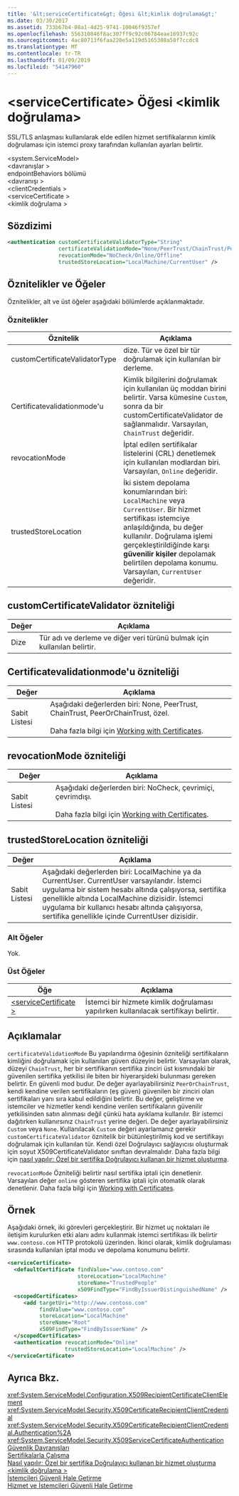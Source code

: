 ```yaml
---
title: '&lt;serviceCertificate&gt; Öğesi &lt;kimlik doğrulama&gt;'
ms.date: 03/30/2017
ms.assetid: 733b67b4-08a1-4d25-9741-10046f9357ef
ms.openlocfilehash: 556310846f8ac307ff9c92c06784eae16937c92c
ms.sourcegitcommit: 4ac80713f6faa220e5a119d5165308a58f7ccdc8
ms.translationtype: MT
ms.contentlocale: tr-TR
ms.lasthandoff: 01/09/2019
ms.locfileid: "54147960"
---
```

# <a name="ltauthenticationgt-of-ltservicecertificategt-element"></a>&lt;serviceCertificate&gt; Öğesi &lt;kimlik doğrulama&gt;
SSL/TLS anlaşması kullanılarak elde edilen hizmet sertifikalarının kimlik doğrulaması için istemci proxy tarafından kullanılan ayarları belirtir.  
  
 \<system.ServiceModel>  
\<davranışlar >  
endpointBehaviors bölümü  
\<davranışı >  
\<clientCredentials >  
\<serviceCertificate >  
\<kimlik doğrulama >  
  
## <a name="syntax"></a>Sözdizimi  
  
```xml  
<authentication customCertificateValidatorType="String"
                certificateValidationMode="None/PeerTrust/ChainTrust/PeerOrChainTrust/Custom"
                revocationMode="NoCheck/Online/Offline"
                trustedStoreLocation="LocalMachine/CurrentUser" />
```  
  
## <a name="attributes-and-elements"></a>Öznitelikler ve Öğeler  
 Öznitelikler, alt ve üst öğeler aşağıdaki bölümlerde açıklanmaktadır.  
  
### <a name="attributes"></a>Öznitelikler  
  
|Öznitelik|Açıklama|  
|---------------|-----------------|  
|customCertificateValidatorType|dize. Tür ve özel bir tür doğrulamak için kullanılan bir derleme.|  
|Certificatevalidationmode'u|Kimlik bilgilerini doğrulamak için kullanılan üç moddan birini belirtir. Varsa kümesine `Custom`, sonra da bir customCertificateValidator de sağlanmalıdır. Varsayılan, `ChainTrust` değeridir.|  
|revocationMode|İptal edilen sertifikalar listelerini (CRL) denetlemek için kullanılan modlardan biri. Varsayılan, `Online` değeridir.|  
|trustedStoreLocation|İki sistem depolama konumlarından biri: `LocalMachine` veya `CurrentUser`. Bir hizmet sertifikası istemciye anlaşıldığında, bu değer kullanılır. Doğrulama işlemi gerçekleştirildiğinde karşı **güvenilir kişiler** depolamak belirtilen depolama konumu. Varsayılan, `CurrentUser` değeridir.|  
  
## <a name="customcertificatevalidator-attribute"></a>customCertificateValidator özniteliği  
  
|Değer|Açıklama|  
|-----------|-----------------|  
|Dize|Tür adı ve derleme ve diğer veri türünü bulmak için kullanılan belirtir.|  
  
## <a name="certificatevalidationmode-attribute"></a>Certificatevalidationmode'u özniteliği  
  
|Değer|Açıklama|  
|-----------|-----------------|  
|Sabit Listesi|Aşağıdaki değerlerden biri: None, PeerTrust, ChainTrust, PeerOrChainTrust, özel.<br /><br /> Daha fazla bilgi için [Working with Certificates](../../../../../docs/framework/wcf/feature-details/working-with-certificates.md).|  
  
## <a name="revocationmode-attribute"></a>revocationMode özniteliği  
  
|Değer|Açıklama|  
|-----------|-----------------|  
|Sabit Listesi|Aşağıdaki değerlerden biri: NoCheck, çevrimiçi, çevrimdışı.<br /><br /> Daha fazla bilgi için [Working with Certificates](../../../../../docs/framework/wcf/feature-details/working-with-certificates.md).|  
  
## <a name="trustedstorelocation-attribute"></a>trustedStoreLocation özniteliği  
  
|Değer|Açıklama|  
|-----------|-----------------|  
|Sabit Listesi|Aşağıdaki değerlerden biri: LocalMachine ya da CurrentUser. CurrentUser varsayılandır. İstemci uygulama bir sistem hesabı altında çalışıyorsa, sertifika genellikle altında LocalMachine dizisidir. İstemci uygulama bir kullanıcı hesabı altında çalışıyorsa, sertifika genellikle içinde CurrentUser dizisidir.|  
  
### <a name="child-elements"></a>Alt Öğeler  
 Yok.  
  
### <a name="parent-elements"></a>Üst Öğeler  
  
|Öğe|Açıklama|  
|-------------|-----------------|  
|[\<serviceCertificate >](../../../../../docs/framework/configure-apps/file-schema/wcf/servicecertificate-of-clientcredentials-element.md)|İstemci bir hizmete kimlik doğrulaması yapılırken kullanılacak sertifikayı belirtir.|  
  
## <a name="remarks"></a>Açıklamalar  
 `certificateValidationMode` Bu yapılandırma öğesinin özniteliği sertifikaların kimliğini doğrulamak için kullanılan güven düzeyini belirtir. Varsayılan olarak, düzeyi `ChainTrust`, her bir sertifikanın sertifika zinciri üst kısmındaki bir güvenilen sertifika yetkilisi ile biten bir hiyerarşideki bulunması gereken belirtir. En güvenli mod budur. De değer ayarlayabilirsiniz `PeerOrChainTrust`, kendi kendine verilen sertifikaların (eş güven) güvenilen bir zinciri olan sertifikaları yanı sıra kabul edildiğini belirtir. Bu değer, geliştirme ve istemciler ve hizmetler kendi kendine verilen sertifikaların güvenilir yetkilisinden satın alınması değil çünkü hata ayıklama kullanılır. Bir istemci dağıtırken kullanırsınız `ChainTrust` yerine değeri. De değer ayarlayabilirsiniz `Custom` veya `None`. Kullanılacak `Custom` değeri ayarlamanız gerekir `customCertificateValidator` öznitelik bir bütünleştirilmiş kod ve sertifikayı doğrulamak için kullanılan tür. Kendi özel Doğrulayıcı sağlayıcısı oluşturmak için soyut X509CertificateValidator sınıftan devralmalıdır. Daha fazla bilgi için [nasıl yapılır: Özel bir sertifika Doğrulayıcı kullanan bir hizmet oluşturma](../../../../../docs/framework/wcf/extending/how-to-create-a-service-that-employs-a-custom-certificate-validator.md).  
  
 `revocationMode` Özniteliği belirtir nasıl sertifika iptali için denetlenir. Varsayılan değer `online` gösteren sertifika iptali için otomatik olarak denetlenir. Daha fazla bilgi için [Working with Certificates](../../../../../docs/framework/wcf/feature-details/working-with-certificates.md).  
  
## <a name="example"></a>Örnek  
 Aşağıdaki örnek, iki görevleri gerçekleştirir. Bir hizmet uç noktaları ile iletişim kurulurken etki alanı adını kullanmak istemci sertifikası ilk belirtir `www.contoso.com` HTTP protokolü üzerinden. İkinci olarak, kimlik doğrulaması sırasında kullanılan iptal modu ve depolama konumunu belirtir.  
  
```xml  
<serviceCertificate>
  <defaultCertificate findValue="www.contoso.com"
                      storeLocation="LocalMachine"
                      storeName="TrustedPeople"
                      x509FindType="FindByIssuerDistinguishedName" />
  <scopedCertificates>
     <add targetUri="http://www.contoso.com"
          findValue="www.contoso.com"
          storeLocation="LocalMachine"
          storeName="Root"
          x509FindType="FindByIssuerName" />
  </scopedCertificates>
  <authentication revocationMode="Online"
                  trustedStoreLocation="LocalMachine" />
</serviceCertificate>
```  
  
## <a name="see-also"></a>Ayrıca Bkz.  
 <xref:System.ServiceModel.Configuration.X509RecipientCertificateClientElement>  
 <xref:System.ServiceModel.Security.X509CertificateRecipientClientCredential>  
 <xref:System.ServiceModel.Security.X509CertificateRecipientClientCredential.Authentication%2A>  
 <xref:System.ServiceModel.Security.X509ServiceCertificateAuthentication>  
 [Güvenlik Davranışları](../../../../../docs/framework/wcf/feature-details/security-behaviors-in-wcf.md)  
 [Sertifikalarla Çalışma](../../../../../docs/framework/wcf/feature-details/working-with-certificates.md)  
 [Nasıl yapılır: Özel bir sertifika Doğrulayıcı kullanan bir hizmet oluşturma](../../../../../docs/framework/wcf/extending/how-to-create-a-service-that-employs-a-custom-certificate-validator.md)  
 [\<kimlik doğrulama >](../../../../../docs/framework/configure-apps/file-schema/wcf/authentication-of-clientcertificate-element.md)  
 [İstemcileri Güvenli Hale Getirme](../../../../../docs/framework/wcf/securing-clients.md)  
 [Hizmet ve İstemcileri Güvenli Hale Getirme](../../../../../docs/framework/wcf/feature-details/securing-services-and-clients.md)
